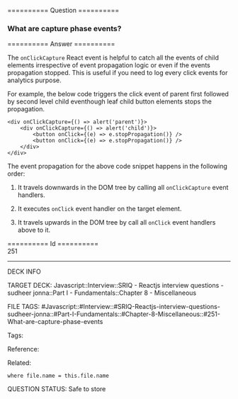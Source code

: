 ========== Question ==========  

### What are capture phase events?  

========== Answer ==========  

The `onClickCapture` React event is helpful to catch all the events of child elements irrespective of event propagation logic or even if the events propagation stopped. This is useful if you need to log every click events for analytics purpose.

For example, the below code triggers the click event of parent first followed by second level child eventhough leaf child button elements stops the propagation.

<!-- codeblock-start -->
<pre><code class="hljs language-jsx">&#x3C;div onClickCapture={<span class="hljs-function">() =></span> <span class="hljs-title function_">alert</span>(<span class="hljs-string">'parent'</span>)}>
    <span class="xml"><span class="hljs-tag">&#x3C;<span class="hljs-name">div</span> <span class="hljs-attr">onClickCapture</span>=<span class="hljs-string">{()</span> =></span> alert('child')}>
        <span class="hljs-tag">&#x3C;<span class="hljs-name">button</span> <span class="hljs-attr">onClick</span>=<span class="hljs-string">{(e)</span> =></span> e.stopPropagation()} />
        <span class="hljs-tag">&#x3C;<span class="hljs-name">button</span> <span class="hljs-attr">onClick</span>=<span class="hljs-string">{(e)</span> =></span> e.stopPropagation()} />
    <span class="hljs-tag">&#x3C;/<span class="hljs-name">div</span>></span></span>
&#x3C;/div>
</code></pre>
<!-- codeblock-end -->

The event propagation for the above code snippet happens in the following order:

1.  It travels downwards in the DOM tree by calling all `onClickCapture` event handlers.

2.  It executes `onClick` event handler on the target element.

3.  It travels upwards in the DOM tree by call all `onClick` event handlers above to it.

========== Id ==========  
251

---

DECK INFO

TARGET DECK: Javascript::Interview::SRIQ - Reactjs interview questions - sudheer jonna::Part I - Fundamentals::Chapter 8 - Miscellaneous

FILE TAGS: #Javascript::#Interview::#SRIQ-Reactjs-interview-questions-sudheer-jonna::#Part-I-Fundamentals::#Chapter-8-Miscellaneous::#251-What-are-capture-phase-events

Tags:

Reference:

Related:

```dataview
where file.name = this.file.name
```
QUESTION STATUS: Safe to store
